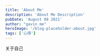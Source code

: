 ```yaml
---
title: 'About Me'
description: 'About Me Description'
pubDate: 'August 08 2021'
author: "gavin me"
heroImage: '/blog-placeholder-about.jpg'
tags: ['心得']
---
```


关于自己